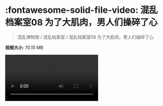 # :fontawesome-solid-file-video: 混乱档案室08 为了大肌肉，男人们操碎了心

> 混乱博物馆 / 混乱档案室 / 混乱档案室08 为了大肌肉，男人们操碎了心

**视频大小**: 70.15 MB

<div class="video"><video src="https://file.hsyhx.top/archive/混乱博物馆/混乱档案室/08.mp4" controls preload>🤔 您的浏览器不支持 video 标签</video></div>